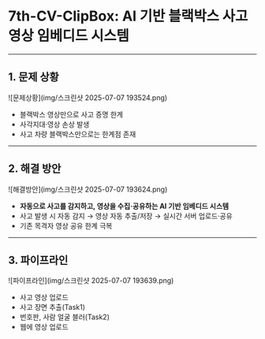 # 7th-CV-ClipBox: AI 기반 블랙박스 사고 영상 임베디드 시스템
---

## 1. 문제 상황
![문제상황](img/스크린샷 2025-07-07 193524.png)
- 블랙박스 영상만으로 사고 증명 한계
- 사각지대·영상 손상 발생
- 사고 차량 블랙박스만으로는 한계점 존재

---

## 2. 해결 방안
![해결방안](img/스크린샷 2025-07-07 193624.png)
- **자동으로 사고를 감지하고, 영상을 수집·공유하는 AI 기반 임베디드 시스템**
- 사고 발생 시 자동 감지 → 영상 자동 추출/저장 → 실시간 서버 업로드·공유
- 기존 목격자 영상 공유 한계 극복

---

## 3. 파이프라인
![파이프라인](img/스크린샷 2025-07-07 193639.png)
- 사고 영상 업로드  
- 사고 장면 추출(Task1)  
- 번호판, 사람 얼굴 블러(Task2)  
- 웹에 영상 업로드


